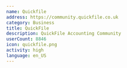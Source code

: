 ```yaml
---
name: Quickfile
address: https://community.quickfile.co.uk
category: Business
title: QuickFile
description: QuickFile Accounting Community
userCount: 8846
icon: quickfile.png
activity: high
language: en_US
---
```

